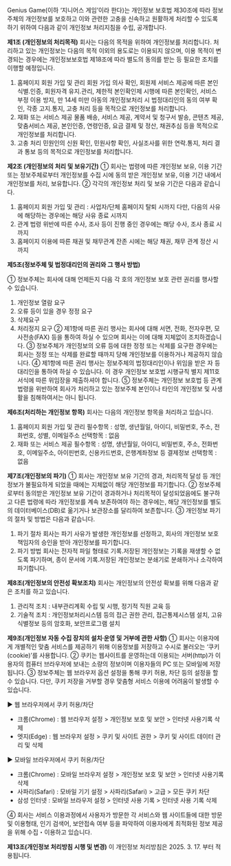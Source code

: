 Genius Game(이하 ‘지니어스 게임’이라 한다)는 개인정보 보호법 제30조에 따라 정보 주체의 개인정보를 보호하고 이와 관련한 고충을 신속하고 원활하게 처리할 수 있도록 하기 위하여 다음과 같이 개인정보 처리지침을 수립, 공개합니다.

<strong>제1조 (개인정보의 처리목적)</strong>
회사는 다음의 목적을 위하여 개인정보를 처리합니다. 처리하고 있는 개인정보는 다음의 목적 이외의 용도로는 이용되지 않으며, 이용 목적이 변경되는 경우에는 개인정보보호법 제18조에 따라 별도의 동의를 받는 등 필요한 조치를 이행할 예정입니다.

1. 홈페이지 회원 가입 및 관리
회원 가입 의사 확인, 회원제 서비스 제공에 따른 본인 식별․인증, 회원자격 유지․관리, 제한적 본인확인제 시행에 따른 본인확인, 서비스 부정 이용 방지, 만 14세 미만 아동의 개인정보처리 시 법정대리인의 동의 여부 확인, 각종 고지․통지, 고충 처리 등을 목적으로 개인정보를 처리합니다.
2. 재화 또는 서비스 제공
물품 배송, 서비스 제공, 계약서 및 청구서 발송, 콘텐츠 제공, 맞춤서비스 제공, 본인인증, 연령인증, 요금 결제 및 정산, 채권추심 등을 목적으로 개인정보를 처리합니다.
3. 고충 처리
민원인의 신원 확인, 민원사항 확인, 사실조사를 위한 연락․통지, 처리 결과 통보 등의 목적으로 개인정보를 처리합니다.

<strong>제2조 (개인정보의 처리 및 보유기간)</strong>
① 회사는 법령에 따른 개인정보 보유, 이용 기간 또는 정보주체로부터 개인정보를 수집 시에 동의 받은 개인정보 보유, 이용 기간 내에서 개인정보를 처리, 보유합니다.
② 각각의 개인정보 처리 및 보유 기간은 다음과 같습니다.

1. 홈페이지 회원 가입 및 관리 : 사업자/단체 홈페이지 탈퇴 시까지
다만, 다음의 사유에 해당하는 경우에는 해당 사유 종료 시까지
2. 관계 법령 위반에 따른 수사, 조사 등이 진행 중인 경우에는 해당 수사, 조사 종료 시까지
3. 홈페이지 이용에 따른 채권 및 채무관계 잔존 시에는 해당 채권, 채무 관계 정산 시까지

<strong>제5조(정보주체 및 법정대리인의 권리와 그 행사 방법)</strong>

① 정보주체는 회사에 대해 언제든지 다음 각 호의 개인정보 보호 관련 권리를 행사할 수 있습니다.

1. 개인정보 열람 요구
2. 오류 등이 있을 경우 정정 요구
3. 삭제요구
4. 처리정지 요구
② 제1항에 따른 권리 행사는 회사에 대해 서면, 전화, 전자우편, 모사전송(FAX) 등을 통하여 하실 수 있으며 회사는 이에 대해 지체없이 조치하겠습니다.
③ 정보주체가 개인정보의 오류 등에 대한 정정 또는 삭제를 요구한 경우에는 회사는 정정 또는 삭제를 완료할 때까지 당해 개인정보를 이용하거나 제공하지 않습니다.
④ 제1항에 따른 권리 행사는 정보주체의 법정대리인이나 위임을 받은 자 등 대리인을 통하여 하실 수 있습니다. 이 경우 개인정보 보호법 시행규칙 별지 제11호 서식에 따른 위임장을 제출하셔야 합니다.
⑤ 정보주체는 개인정보 보호법 등 관계 법령을 위반하여 회사가 처리하고 있는 정보주체 본인이나 타인의 개인정보 및 사생활을 침해하여서는 아니 됩니다.

<strong>제6조(처리하는 개인정보 항목)</strong>
회사는 다음의 개인정보 항목을 처리하고 있습니다.

1. 홈페이지 회원 가입 및 관리
필수항목 : 성명, 생년월일, 아이디, 비밀번호, 주소, 전화번호, 성별, 이메일주소
선택항목 : 없음
2. 재화 또는 서비스 제공
필수항목 :  성명, 생년월일, 아이디, 비밀번호, 주소, 전화번호, 이메일주소, 아이핀번호, 신용카드번호, 은행계좌정보 등 결제정보
선택항목 : 없음

<strong>제7조(개인정보의 파기)</strong>
① 회사는 개인정보 보유 기간의 경과, 처리목적 달성 등 개인정보가 불필요하게 되었을 때에는 지체없이 해당 개인정보를 파기합니다.
② 정보주체로부터 동의받은 개인정보 보유 기간이 경과하거나 처리목적이 달성되었음에도 불구하고 다른 법령에 따라 개인정보를 계속 보존하여야 하는 경우에는, 해당 개인정보를 별도의 데이터베이스(DB)로 옮기거나 보관장소를 달리하여 보존합니다.
③ 개인정보 파기의 절차 및 방법은 다음과 같습니다.

1. 파기 절차
회사는 파기 사유가 발생한 개인정보를 선정하고, 회사의 개인정보 보호책임자의 승인을 받아 개인정보를 파기합니다.
2. 파기 방법
회사는 전자적 파일 형태로 기록․저장된 개인정보는 기록을 재생할 수 없도록 파기하며, 종이 문서에 기록․저장된 개인정보는 분쇄기로 분쇄하거나 소각하여 파기합니다.

<strong>제8조(개인정보의 안전성 확보조치)</strong>
회사는 개인정보의 안전성 확보를 위해 다음과 같은 조치를 하고 있습니다.

1. 관리적 조치 : 내부관리계획 수립 및 시행, 정기적 직원 교육 등
2. 기술적 조치 : 개인정보처리시스템 등의 접근 권한 관리, 접근통제시스템 설치, 고유 식별정보
등의 암호화, 보안프로그램 설치

<strong>제9조(개인정보 자동 수집 장치의 설치∙운영 및 거부에 관한 사항)</strong>
① 회사는 이용자에게 개별적인 맞춤 서비스를 제공하기 위해 이용정보를 저장하고 수시로 불러오는 ‘쿠키(cookie)’를 사용합니다.
② 쿠키는 웹사이트를 운영하는데 이용되는 서버(http)가 이용자의 컴퓨터 브라우저에 보내는 소량의 정보이며 이용자들의 PC 또는 모바일에 저장됩니다.
③ 정보주체는 웹 브라우저 옵션 설정을 통해 쿠키 허용, 차단 등의 설정을 할 수 있습니다. 다만, 쿠키 저장을 거부할 경우 맞춤형 서비스 이용에 어려움이 발생할 수 있습니다.

▶ 웹 브라우저에서 쿠키 허용/차단

- 크롬(Chrome) : 웹 브라우저 설정 > 개인정보 보호 및 보안 > 인터넷 사용기록 삭제
- 엣지(Edge) : 웹 브라우저 설정 > 쿠키 및 사이트 권한 > 쿠키 및 사이트 데이터 관리 및 삭제

▶ 모바일 브라우저에서 쿠키 허용/차단

- 크롬(Chrome) : 모바일 브라우저 설정 > 개인정보 보호 및 보안 > 인터넷 사용기록 삭제
- 사파리(Safari) : 모바일 기기 설정 > 사파리(Safari) > 고급 > 모든 쿠키 차단
- 삼성 인터넷 : 모바일 브라우저 설정 > 인터넷 사용 기록 > 인터넷 사용 기록 삭제

④ 회사는 서비스 이용과정에서 사용자가 방문한 각 서비스와 웹 사이트들에 대한 방문 및 이용형태, 인기 검색어, 보안접속 여부 등을  파악하여 이용자에게 최적화된 정보 제공을 위해 수집・이용하고 있습니다.

<strong>제13조(개인정보 처리방침 시행 및 변경)</strong>
이 개인정보 처리방침은 2025. 3. 17. 부터 적용됩니다.